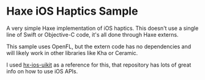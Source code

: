 # Haxe iOS Haptics Sample
A very simple Haxe implementation of iOS haptics. This doesn't use a single line of Swift or Objective-C code, it's all done through Haxe externs.

This sample uses OpenFL, but the extern code has no dependencies and will likely work in other libraries like Kha or Ceramic.

I used [hx-ios-uikit](https://github.com/rainyt/hx-ios-uikit) as a reference for this, that repository has lots of great info on how to use iOS APIs.
